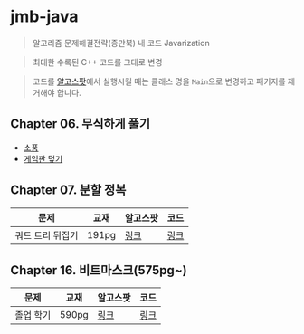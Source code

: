 # jmb-java

> 알고리즘 문제해결전략(종만북) 내 코드 Javarization

> 최대한 수록된 C++ 코드를 그대로 변경

> 코드를 [알고스팟](https://www.algospot.com)에서 실행시킬 때는 클래스 명을 `Main`으로 변경하고 패키지를 제거해야 합니다.

## Chapter 06. 무식하게 풀기

- [소풍](src/main/java/book/jmb/chapter06/Picnic.java)
- [게임판 덮기](src/main/java/book/jmb/chapter06/BoardCover.java)

## Chapter 07. 분할 정복

| 문제        | 교재    | 알고스팟                                                       | 코드                                                     |
|-----------|-------|------------------------------------------------------------|--------------------------------------------------------|
| 쿼드 트리 뒤집기 | 191pg | [링크](https://www.algospot.com/judge/problem/read/QUADTREE) | [링크](./src/main/java/book/jmb/chapter07/Quadtree.java) |

## Chapter 16. 비트마스크(575pg~)

| 문제    | 교재    | 알고스팟                                                         | 코드                                                       |
|-------|-------|--------------------------------------------------------------|----------------------------------------------------------|
| 졸업 학기 | 590pg | [링크](https://www.algospot.com/judge/problem/read/GRADUATION) | [링크](./src/main/java/book/jmb/chapter16/Graduation.java) |
